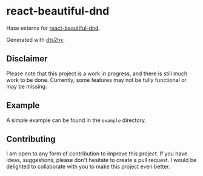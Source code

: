 # react-beautiful-dnd

Haxe externs for [react-beautiful-dnd](https://github.com/atlassian/react-beautiful-dnd).

Generated with [dts2hx](https://github.com/haxiomic/dts2hx).

## Disclaimer

Please note that this project is a work in progress, and there is still much work to be done. Currently, some features may not be fully functional or may be missing.

## Example

A simple example can be found in the `example` directory.

## Contributing

I am open to any form of contribution to improve this project. If you have ideas, suggestions, please don't hesitate to create a pull request. I would be delighted to collaborate with you to make this project even better.
